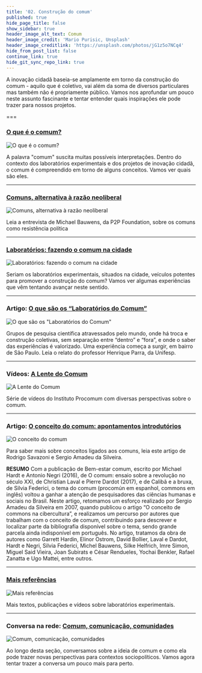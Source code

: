 ```yaml
---
title: '02. Construção do comum'
published: true
hide_page_title: false
show_sidebar: true
header_image_alt_text: Comum
header_image_credit: 'Mario Purisic, Unsplash'
header_image_creditlink: 'https://unsplash.com/photos/jG1z5o7NCq4'
hide_from_post_list: false
continue_link: true
hide_git_sync_repo_link: true
---
```


A inovação cidadã baseia-se amplamente em torno da construção do comum - aquilo que é coletivo, vai além da soma de diversos particulares mas também não é propriamente público. Vamos nos aprofundar um pouco neste assunto fascinante e tentar entender quais inspirações ele pode trazer para nossos projetos.

===

### [O que é o comum?](o-que-e)

![O que é o comum?](https://cursos.tropixel.org/images/2/c/d/0/3/2cd032daa18ce3aef9bd8dd5164c7dd4d433cfb8-rita-vicari-m6rcv8k0rtm-unsplash.jpeg)

A palavra "comum" suscita muitas possíveis interpretações. Dentro do contexto dos laboratórios experimentais e dos projetos de inovação cidadã, o comum é compreendido em torno de alguns conceitos. Vamos ver quais são eles.

---

### [Comuns, alternativa à razão neoliberal](alternativa-razao-neoliberal)

![Comuns, alternativa à razão neoliberal](https://wiki.p2pfoundation.net/images/Michel_Bauwens02.jpg)

Leia a entrevista de Michael Bauwens, da P2P Foundation, sobre os comuns como resistência política
  
---

### [Laboratórios: fazendo o comum na cidade](comum-na-cidade)

![Laboratórios: fazendo o comum na cidade](https://cursos.tropixel.org/images/e/4/2/5/a/e425ab9e3a353f0f258ed20a2506148b6bd01b63-lucas-silva-pinheiro-santos-qiungvx0sx0-unsplash.jpeg)

Seriam os laboratórios experimentais, situados na cidade, veículos potentes para promover a construção do comum? Vamos ver algumas experiências que vêm tentando avançar neste sentido.

---
  
### Artigo: [O que são os “Laboratórios do Comum”](laboratorios-do-comum)

![O que são os "Laboratórios do Comum"](https://cursos.tropixel.org/images/6/d/2/a/1/6d2a1111d11eb3cc253bba3194a869c7349328d5-james-marcom-xs-rbpxytgu-unsplash.jpeg)

Grupos de pesquisa científica atravessados pelo mundo, onde há troca e construção coletivas, sem separação entre “dentro” e “fora”, e onde o saber das experiências é valorizado. Uma experiência começa a surgir, em bairro de São Paulo. Leia o relato do professor Henrique Parra, da Unifesp.

---

###  Vídeos: [A Lente do Comum](lente-do-comum)

![A Lente do Comum](https://cursos.tropixel.org/images/8/3/b/d/8/83bd897bec4f045ec07fbbff805c584e6a8981c7-4402446119015241801545665482100023300718592n-1.jpeg)
 
Série de vídeos do Instituto Procomum com diversas perspectivas sobre o comum.
   
---

### Artigo: [O conceito do comum: apontamentos introdutórios](conceito-do-comum)

![O conceito do comum](https://cursos.tropixel.org/images/1/e/8/2/5/1e825028011b0910248a485efa74f5c200c6ae57-tiago-aleixo-flns7c0mq5g-unsplash.jpeg)

Para saber mais sobre conceitos ligados aos comuns, leia este artigo de Rodrigo Savazoni e Sergio Amadeu da Silveira.

**RESUMO** Com a publicação de Bem-estar comum, escrito por Michael Hardt e Antonio Negri (2016), de O comum: ensaio sobre a revolução no século XXI, de Christian Laval e Pierre Dardot (2017), e de Calibã e a bruxa, de Silvia Federici, o tema do comum (procomún em espanhol, commons em inglês) voltou a ganhar a atenção de pesquisadores das ciências humanas e sociais no Brasil. Neste artigo, retomamos um esforço realizado por Sergio Amadeu da Silveira em 2007, quando publicou o artigo “O conceito de commons na cibercultura”, e realizamos um percurso por autores que trabalham com o conceito de comum, contribuindo para descrever e localizar parte da bibliografia disponível sobre o tema, sendo grande parcela ainda indisponível em português. No artigo, tratamos da obra de autores como Garrett Hardin, Elinor Ostrom, David Bollier, Laval e Dardot, Hardt e Negri, Silvia Federici, Michel Bauwens, Silke Helfrich, Imre Simon, Miguel Said Vieira, Joan Subirats e César Rendueles, Yochai Benkler, Rafael Zanatta e Ugo Mattei, entre outros.

---

###  [Mais referências](referencias)

![Mais referências](https://cursos.tropixel.org/images/5/f/8/6/4/5f864b9bbb71e8ff7c32e713f061714cfa6168b6-tiago-aleixo-1gphwkqkrt0-unsplash.jpeg)

Mais textos, publicações e vídeos sobre laboratórios experimentais.

---

### Conversa na rede: [Comum, comunicação, comunidades](comunidades)

![Comum, comunicação, comunidades](https://cursos.tropixel.org/images/c/0/d/2/6/c0d2627d9ab7f9a6648b9c70f8b56cbe5ab8a833-hillary-ungson-tdpsx7xacko-unsplash.jpeg)

Ao longo desta seção, conversamos sobre a ideia de comum e como ela pode trazer novas perspectivas para contextos sociopolíticos. Vamos agora tentar trazer a conversa um pouco mais para perto.